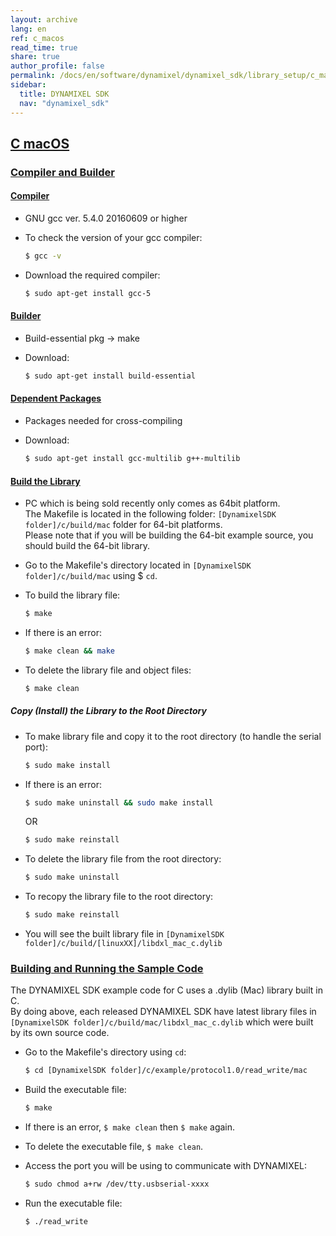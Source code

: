 ```yaml
---
layout: archive
lang: en
ref: c_macos
read_time: true
share: true
author_profile: false
permalink: /docs/en/software/dynamixel/dynamixel_sdk/library_setup/c_macos/dummy_dummy_dummy
sidebar:
  title: DYNAMIXEL SDK
  nav: "dynamixel_sdk"
---
```


<style>body {counter-reset: h1 4 !important;}</style>
<div style="counter-reset: h2 2"></div>

<!--[dummy Header 1]>
  <h1 id="library-setup"><a href="#library-setup">Library Setup</a></h1>
<![end dummy Header 1]-->

## [C macOS](#c-macos)

### [Compiler and Builder](#compiler-and-builder)

#### [Compiler](#compiler)

* GNU gcc ver. 5.4.0 20160609 or higher
* To check the version of your gcc compiler:  

  ``` bash
  $ gcc -v 
  ```

* Download the required compiler:  

  ``` bash 
  $ sudo apt-get install gcc-5
  ```

#### [Builder](#builder)

* Build-essential pkg → make
* Download:  

  ``` bash 
  $ sudo apt-get install build-essential
  ```

#### [Dependent Packages](#dependent-packages) 

* Packages needed for cross-compiling 
* Download:  

  ``` bash 
  $ sudo apt-get install gcc-multilib g++-multilib
  ```

#### [Build the Library](#build-the-library)

* PC which is being sold recently only comes as 64bit platform.  
  The Makefile is located in the following folder: `[DynamixelSDK folder]/c/build/mac` folder for 64-bit platforms.  
  Please note that if you will be building the 64-bit example source, you should build the 64-bit library.
<!--
  ![](/assets/images/sw/sdk/dynamixel_sdk/library_setup/c/mac/library_file/c6.png)
-->
* Go to the Makefile's directory located in `[DynamixelSDK folder]/c/build/mac` using $ `cd`.

* To build the library file:  

  ``` bash
  $ make
  ```
<!--
  ![](/assets/images/sw/sdk/dynamixel_sdk/library_setup/c/mac/library_file/c1.png)
-->
* If there is an error:  

  ``` bash
  $ make clean && make
  ```

* To delete the library file and object files:  

  ``` bash
  $ make clean
  ```
<!--
  ![](/assets/images/sw/sdk/dynamixel_sdk/library_setup/c/mac/library_file/c2.png)
-->

##### Copy (Install) the Library to the Root Directory

* To make library file and copy it to the root directory (to handle the serial port):  

  ``` bash
  $ sudo make install
  ```
<!--
  ![](/assets/images/sw/sdk/dynamixel_sdk/library_setup/c/mac/library_file/c3.png)
-->
* If there is an error:  

  ``` bash
  $ sudo make uninstall && sudo make install
  ```
 
  OR

  ``` bash
  $ sudo make reinstall
  ```

* To delete the library file from the root directory:  

  ``` bash
  $ sudo make uninstall
  ```
<!--
  ![](/assets/images/sw/sdk/dynamixel_sdk/library_setup/c/mac/library_file/c4.png)
-->
* To recopy the library file to the root directory:  

  ``` bash
  $ sudo make reinstall
  ```
<!--
  ![](/assets/images/sw/sdk/dynamixel_sdk/library_setup/c/mac/library_file/c5.png)
-->
* You will see the built library file in `[DynamixelSDK folder]/c/build/[linuxXX]/libdxl_mac_c.dylib`

### [Building and Running the Sample Code](#building-and-running-the-sample-code)

The DYNAMIXEL SDK example code for C uses a .dylib (Mac) library built in C.  
By doing above, each released DYNAMIXEL SDK have latest library files in `[DynamixelSDK folder]/c/build/mac/libdxl_mac_c.dylib` which were built by its own source code. 

* Go to the Makefile's directory using `cd`:  

  ``` bash
  $ cd [DynamixelSDK folder]/c/example/protocol1.0/read_write/mac
  ```
<!--
  ![](/assets/images/sw/sdk/dynamixel_sdk/library_setup/c/mac/sample_code/exc4.png)
-->
* Build the executable file: 

  ``` bash
  $ make
  ```
<!--
  ![](/assets/images/sw/sdk/dynamixel_sdk/library_setup/c/mac/sample_code/exc1.png)
-->
* If there is an error, `$ make clean` then `$ make` again.

* To delete the executable file, `$ make clean`.
<!--
  ![](/assets/images/sw/sdk/dynamixel_sdk/library_setup/c/mac/sample_code/exc2.png)
-->
* Access the port you will be using to communicate with DYNAMIXEL: 

  ``` bash
  $ sudo chmod a+rw /dev/tty.usbserial-xxxx
  ```
<!--
  ![](/assets/images/sw/sdk/dynamixel_sdk/library_setup/c/mac/sample_code/exc3.png)
-->
* Run the executable file: 

  ``` bash
  $ ./read_write
  ```
<!--
  ![](/assets/images/sw/sdk/dynamixel_sdk/library_setup/c/mac/sample_code/exc5.png)
-->
